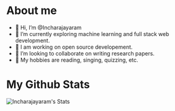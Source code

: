 # About me 
- 👋 Hi, I’m @Incharajayaram
- 👀 I’m currently exploring machine learning and full stack web development.
- 🌱 I am working on open source developement.
- 💞️ I’m looking to collaborate on writing research papers.
- 🌟 My hobbies are reading, singing, quizzing, etc.

# My Github Stats

![Incharajayaram's Stats](https://github-readme-stats.vercel.app/api?username=Incharajayaram&theme=outrun&show_icons=true&hide_border=false&count_private=true)
<br></br>
